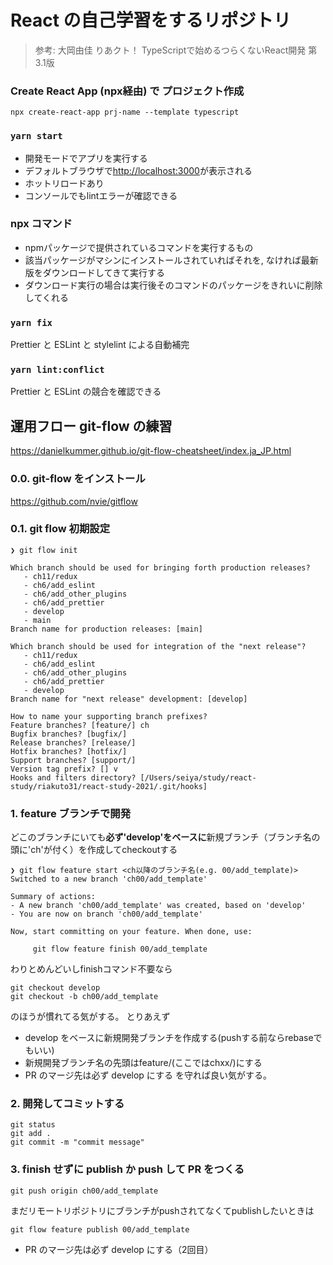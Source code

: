 # React の自己学習をするリポジトリ
> 参考: 大岡由佳 りあクト！ TypeScriptで始めるつらくないReact開発 第3.1版 
### Create React App (npx経由) で プロジェクト作成
```
npx create-react-app prj-name --template typescript
```
### `yarn start`
* 開発モードでアプリを実行する
* デフォルトブラウザで[http://localhost:3000](http://localhost:3000)が表示される
* ホットリロードあり
* コンソールでもlintエラーが確認できる

### npx コマンド
* npmパッケージで提供されているコマンドを実行するもの
* 該当パッケージがマシンにインストールされていればそれを, なければ最新版をダウンロードしてきて実行する
* ダウンロード実行の場合は実行後そのコマンドのパッケージをきれいに削除してくれる

### `yarn fix`
Prettier と ESLint と stylelint による自動補完

### `yarn lint:conflict`
Prettier と ESLint の競合を確認できる

## 運用フロー git-flow の練習
https://danielkummer.github.io/git-flow-cheatsheet/index.ja_JP.html
### 0.0. git-flow をインストール
https://github.com/nvie/gitflow

### 0.1. git flow 初期設定
```
❯ git flow init

Which branch should be used for bringing forth production releases?
   - ch11/redux
   - ch6/add_eslint
   - ch6/add_other_plugins
   - ch6/add_prettier
   - develop
   - main
Branch name for production releases: [main] 

Which branch should be used for integration of the "next release"?
   - ch11/redux
   - ch6/add_eslint
   - ch6/add_other_plugins
   - ch6/add_prettier
   - develop
Branch name for "next release" development: [develop] 

How to name your supporting branch prefixes?
Feature branches? [feature/] ch
Bugfix branches? [bugfix/] 
Release branches? [release/] 
Hotfix branches? [hotfix/] 
Support branches? [support/] 
Version tag prefix? [] v
Hooks and filters directory? [/Users/seiya/study/react-study/riakuto31/react-study-2021/.git/hooks] 
```

### 1. feature ブランチで開発
どこのブランチにいても**必ず'develop'をベースに**新規ブランチ（ブランチ名の頭に'ch'が付く）を作成してcheckoutする
```
❯ git flow feature start <ch以降のブランチ名(e.g. 00/add_template)>
Switched to a new branch 'ch00/add_template'

Summary of actions:
- A new branch 'ch00/add_template' was created, based on 'develop'
- You are now on branch 'ch00/add_template'

Now, start committing on your feature. When done, use:

     git flow feature finish 00/add_template

```
わりとめんどいしfinishコマンド不要なら
```
git checkout develop
git checkout -b ch00/add_template
```
のほうが慣れてる気がする。
とりあえず
* develop をベースに新規開発ブランチを作成する(pushする前ならrebaseでもいい)
* 新規開発ブランチ名の先頭はfeature/(ここではchxx/)にする
* PR のマージ先は必ず develop にする
を守れば良い気がする。
### 2. 開発してコミットする
```
git status
git add .
git commit -m "commit message"
```

### 3. finish せずに publish か push して PR をつくる
```
git push origin ch00/add_template
```
まだリモートリポジトリにブランチがpushされてなくてpublishしたいときは
```
git flow feature publish 00/add_template
```
* PR のマージ先は必ず develop にする（2回目）
